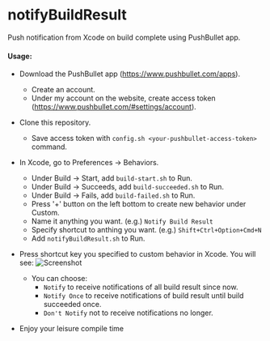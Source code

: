 # notifyBuildResult
Push notification from Xcode on build complete using PushBullet app.

#### Usage:

* Download the PushBullet app (https://www.pushbullet.com/apps).
  * Create an account.
  * Under my account on the website, create access token (https://www.pushbullet.com/#settings/account).

* Clone this repository.
  * Save access token with `config.sh <your-pushbullet-access-token>` command.
  
* In Xcode, go to Preferences -> Behaviors. 
  * Under Build -> Start, add `build-start.sh` to Run.
  * Under Build -> Succeeds, add `build-succeeded.sh` to Run.
  * Under Build -> Fails, add `build-failed.sh` to Run.
  * Press '+' button on the left bottom to create new behavior under Custom.
  * Name it anything you want. (e.g.) `Notify Build Result`
  * Specify shortcut to anthing you want. (e.g.) `Shift+Ctrl+Option+Cmd+N`
  * Add `notifyBuildResult.sh` to Run.
    
* Press shortcut key you specified to custom behavior in Xcode. You will see:
  ![Screenshot](https://raw.github.com/knine79/notifyBuildResult/master/notifyBuildResult.png)
  * You can choose:
    * `Notify` to receive notifications of all build result since now.
    * `Notify Once` to receive notifications of build result until build succeeded once.
    * `Don't Notify` not to receive notifications no longer.
  
* Enjoy your leisure compile time

